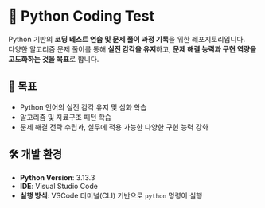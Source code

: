 # 🚀 Python Coding Test
Python 기반의 **코딩 테스트 연습 및 문제 풀이 과정 기록**을 위한 레포지토리입니다.  
다양한 알고리즘 문제 풀이를 통해 **실전 감각을 유지**하고, **문제 해결 능력과 구현 역량을 고도화하는 것을 목표**로 합니다.  


## 🎯 목표
- Python 언어의 실전 감각 유지 및 심화 학습  
- 알고리즘 및 자료구조 패턴 학습  
- 문제 해결 전략 수립과, 실무에 적용 가능한 다양한 구현 능력 강화  


## 🛠 개발 환경
- **Python Version**: 3.13.3  
- **IDE**: Visual Studio Code  
- **실행 방식**: VSCode 터미널(CLI) 기반으로 `python` 명령어 실행  
